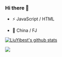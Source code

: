### Hi there 👋

<!--
**LiuYiBest/LiuYiBest** is a ✨ _special_ ✨ repository because its `README.md` (this file) appears on your GitHub profile.

Here are some ideas to get you started:
- 💬 [Blogger](http://www.lydbest.ltd/)
- 📫 How to reach me: ...
- 😄 Pronouns: ...
- 🌱 I’m currently learning ...
-  Ask me about ...


-->
- ⚡ JavaScript / HTML
- 👯 China / FJ


  <div>
 [![LiuYibest's github stats](https://github-readme-stats.vercel.app/api?username=LiuYiBest&theme=tokyonight)](https://github.com/anuraghazra/github-readme-stats)
 </div>

  <div>
      <img align="center" src="https://github-readme-stats.anuraghazra1.vercel.app/api/top-langs/?username=LiuYiBest&layout=compact&theme=material-palenight" />
 </div>

